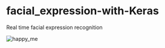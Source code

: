 # facial_expression-with-Keras
Real time facial expression recognition 


![happy_me](https://user-images.githubusercontent.com/25572428/64062151-f3d3ae00-cbeb-11e9-9288-1e4f8b62866f.png)
